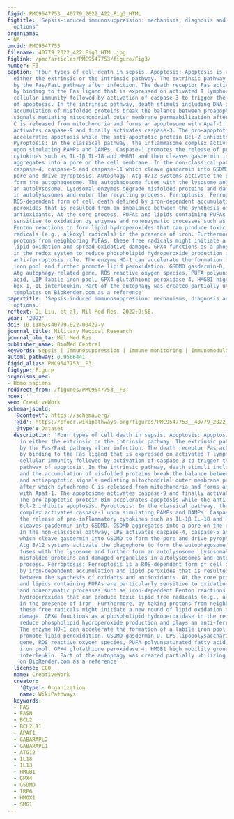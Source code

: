 ```yaml
---
figid: PMC9547753__40779_2022_422_Fig3_HTML
figtitle: 'Sepsis-induced immunosuppression: mechanisms, diagnosis and current treatment
  options'
organisms:
- NA
pmcid: PMC9547753
filename: 40779_2022_422_Fig3_HTML.jpg
figlink: /pmc/articles/PMC9547753/figure/Fig3/
number: F3
caption: 'Four types of cell death in sepsis. Apoptosis: Apoptosis is activated in
  either the extrinsic or the intrinsic pathway. The extrinsic pathway is triggered
  by the Fas/FasL pathway after infection. The death receptor Fas activates caspase-8
  by binding to the Fas ligand that is expressed on activated T lymphocytes during
  cellular immunity followed by activation of caspase-3 to trigger the execution pathway
  of apoptosis. In the intrinsic pathway, death stimuli including DNA damage and the
  accumulation of misfolded proteins break the balance between proapoptotic and antiapoptotic
  signals mediating mitochondrial outer membrane permeabilization after which cytochrome
  C is released from mitochondria and forms an apoptosome with Apaf-1. The apoptosome
  activates caspase-9 and finally activates caspase-3. The pro-apoptotic protein Bim
  accelerates apoptosis while the anti-apoptotic protein Bcl-2 inhibits apoptosis.
  Pyroptosis: In the classical pathway, the inflammasome complex activates caspase-1
  upon simulating PAMPs and DAMPs. Caspase-1 promotes the release of pro-inflammatory
  cytokines such as IL-1β IL-18 and HMGB1 and then cleaves gasdermin into GSDMD. GSDMD
  aggregates into a pore on the cell membrane. In the non-classical pathway, LPS activates
  caspase-4, caspase-5 and caspase-11 which cleave gasdermin into GSDMD to form the
  pore and drive pyroptosis. Autophagy: Atg 8/12 systems activate the phagophore to
  form the autophagosome. The autophagosome fuses with the lysosome and further form
  an autolysosome. Lysosomal enzymes degrade misfolded proteins and damaged organelles
  in autolysosomes and enter the recycling process. Ferroptosis: Ferroptosis is a
  ROS-dependent form of cell death defined by iron-dependent accumulation and lipid
  peroxides that is resulted from an imbalance between the synthesis of oxidants and
  antioxidants. At the core process, PUFAs and lipids containing PUFAs are particularly
  sensitive to oxidation by enzymes and nonenzymatic processes such as iron-dependent
  Fenton reactions to form lipid hydroperoxides that can produce toxic lipid free
  radicals (e.g., alkoxyl radicals) in the presence of iron. Furthermore, by taking
  protons from neighboring PUFAs, these free radicals might initiate a new round of
  lipid oxidation and spread oxidative damage. GPX4 functions as a phospholipid hydroperoxidase
  in the redox system to reduce phospholipid hydroperoxide production and plays an
  anti-ferroptosis role. The enzyme HO-1 can accelerate the formation of a labile
  iron pool and further promote lipid peroxidation. GSDMD gasdermin-D, LPS lipopolysaccharide,
  Atg autophagy-related gene, ROS reactive oxygen species, PUFA polyunsaturated fatty
  acid, LIP labile iron pool, GPX4 glutathione peroxidase 4, HMGB1 high mobility group
  box 1, IL interleukin. Part of the autophagy was created partially utilizing the
  templates on BioRender.com as a reference'
papertitle: 'Sepsis-induced immunosuppression: mechanisms, diagnosis and current treatment
  options.'
reftext: Di Liu, et al. Mil Med Res. 2022;9:56.
year: '2022'
doi: 10.1186/s40779-022-00422-y
journal_title: Military Medical Research
journal_nlm_ta: Mil Med Res
publisher_name: BioMed Central
keywords: Sepsis | Immunosuppression | Immune monitoring | Immunomodulatory therapy
automl_pathway: 0.9566441
figid_alias: PMC9547753__F3
figtype: Figure
organisms_ner:
- Homo sapiens
redirect_from: /figures/PMC9547753__F3
ndex: ''
seo: CreativeWork
schema-jsonld:
  '@context': https://schema.org/
  '@id': https://pfocr.wikipathways.org/figures/PMC9547753__40779_2022_422_Fig3_HTML.html
  '@type': Dataset
  description: 'Four types of cell death in sepsis. Apoptosis: Apoptosis is activated
    in either the extrinsic or the intrinsic pathway. The extrinsic pathway is triggered
    by the Fas/FasL pathway after infection. The death receptor Fas activates caspase-8
    by binding to the Fas ligand that is expressed on activated T lymphocytes during
    cellular immunity followed by activation of caspase-3 to trigger the execution
    pathway of apoptosis. In the intrinsic pathway, death stimuli including DNA damage
    and the accumulation of misfolded proteins break the balance between proapoptotic
    and antiapoptotic signals mediating mitochondrial outer membrane permeabilization
    after which cytochrome C is released from mitochondria and forms an apoptosome
    with Apaf-1. The apoptosome activates caspase-9 and finally activates caspase-3.
    The pro-apoptotic protein Bim accelerates apoptosis while the anti-apoptotic protein
    Bcl-2 inhibits apoptosis. Pyroptosis: In the classical pathway, the inflammasome
    complex activates caspase-1 upon simulating PAMPs and DAMPs. Caspase-1 promotes
    the release of pro-inflammatory cytokines such as IL-1β IL-18 and HMGB1 and then
    cleaves gasdermin into GSDMD. GSDMD aggregates into a pore on the cell membrane.
    In the non-classical pathway, LPS activates caspase-4, caspase-5 and caspase-11
    which cleave gasdermin into GSDMD to form the pore and drive pyroptosis. Autophagy:
    Atg 8/12 systems activate the phagophore to form the autophagosome. The autophagosome
    fuses with the lysosome and further form an autolysosome. Lysosomal enzymes degrade
    misfolded proteins and damaged organelles in autolysosomes and enter the recycling
    process. Ferroptosis: Ferroptosis is a ROS-dependent form of cell death defined
    by iron-dependent accumulation and lipid peroxides that is resulted from an imbalance
    between the synthesis of oxidants and antioxidants. At the core process, PUFAs
    and lipids containing PUFAs are particularly sensitive to oxidation by enzymes
    and nonenzymatic processes such as iron-dependent Fenton reactions to form lipid
    hydroperoxides that can produce toxic lipid free radicals (e.g., alkoxyl radicals)
    in the presence of iron. Furthermore, by taking protons from neighboring PUFAs,
    these free radicals might initiate a new round of lipid oxidation and spread oxidative
    damage. GPX4 functions as a phospholipid hydroperoxidase in the redox system to
    reduce phospholipid hydroperoxide production and plays an anti-ferroptosis role.
    The enzyme HO-1 can accelerate the formation of a labile iron pool and further
    promote lipid peroxidation. GSDMD gasdermin-D, LPS lipopolysaccharide, Atg autophagy-related
    gene, ROS reactive oxygen species, PUFA polyunsaturated fatty acid, LIP labile
    iron pool, GPX4 glutathione peroxidase 4, HMGB1 high mobility group box 1, IL
    interleukin. Part of the autophagy was created partially utilizing the templates
    on BioRender.com as a reference'
  license: CC0
  name: CreativeWork
  creator:
    '@type': Organization
    name: WikiPathways
  keywords:
  - FAS
  - FASN
  - BCL2
  - BCL2L11
  - APAF1
  - GABARAPL2
  - GABARAPL1
  - ATG12
  - IL18
  - IL13
  - HMGB1
  - GPX4
  - GSDMD
  - IRF6
  - HMOX1
  - SMG1
---
```

